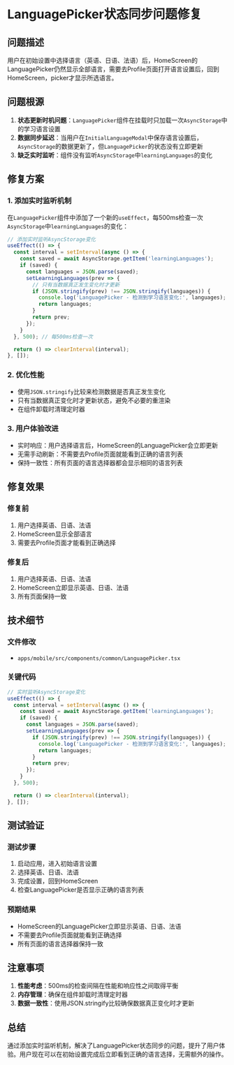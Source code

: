 # LanguagePicker状态同步问题修复

## 问题描述

用户在初始设置中选择语言（英语、日语、法语）后，HomeScreen的LanguagePicker仍然显示全部语言，需要去Profile页面打开语言设置后，回到HomeScreen，picker才显示所选语言。

## 问题根源

1. **状态更新时机问题**：`LanguagePicker`组件在挂载时只加载一次`AsyncStorage`中的学习语言设置
2. **数据同步延迟**：当用户在`InitialLanguageModal`中保存语言设置后，`AsyncStorage`的数据更新了，但`LanguagePicker`的状态没有立即更新
3. **缺乏实时监听**：组件没有监听`AsyncStorage`中`learningLanguages`的变化

## 修复方案

### 1. 添加实时监听机制

在`LanguagePicker`组件中添加了一个新的`useEffect`，每500ms检查一次`AsyncStorage`中`learningLanguages`的变化：

```typescript
// 添加实时监听AsyncStorage变化
useEffect(() => {
  const interval = setInterval(async () => {
    const saved = await AsyncStorage.getItem('learningLanguages');
    if (saved) {
      const languages = JSON.parse(saved);
      setLearningLanguages(prev => {
        // 只有当数据真正发生变化时才更新
        if (JSON.stringify(prev) !== JSON.stringify(languages)) {
          console.log('LanguagePicker - 检测到学习语言变化:', languages);
          return languages;
        }
        return prev;
      });
    }
  }, 500); // 每500ms检查一次

  return () => clearInterval(interval);
}, []);
```

### 2. 优化性能

- 使用`JSON.stringify`比较来检测数据是否真正发生变化
- 只有当数据真正变化时才更新状态，避免不必要的重渲染
- 在组件卸载时清理定时器

### 3. 用户体验改进

- 实时响应：用户选择语言后，HomeScreen的LanguagePicker会立即更新
- 无需手动刷新：不需要去Profile页面就能看到正确的语言列表
- 保持一致性：所有页面的语言选择器都会显示相同的语言列表

## 修复效果

### 修复前
1. 用户选择英语、日语、法语
2. HomeScreen显示全部语言
3. 需要去Profile页面才能看到正确选择

### 修复后
1. 用户选择英语、日语、法语
2. HomeScreen立即显示英语、日语、法语
3. 所有页面保持一致

## 技术细节

### 文件修改
- `apps/mobile/src/components/common/LanguagePicker.tsx`

### 关键代码
```typescript
// 实时监听AsyncStorage变化
useEffect(() => {
  const interval = setInterval(async () => {
    const saved = await AsyncStorage.getItem('learningLanguages');
    if (saved) {
      const languages = JSON.parse(saved);
      setLearningLanguages(prev => {
        if (JSON.stringify(prev) !== JSON.stringify(languages)) {
          console.log('LanguagePicker - 检测到学习语言变化:', languages);
          return languages;
        }
        return prev;
      });
    }
  }, 500);

  return () => clearInterval(interval);
}, []);
```

## 测试验证

### 测试步骤
1. 启动应用，进入初始语言设置
2. 选择英语、日语、法语
3. 完成设置，回到HomeScreen
4. 检查LanguagePicker是否显示正确的语言列表

### 预期结果
- HomeScreen的LanguagePicker立即显示英语、日语、法语
- 不需要去Profile页面就能看到正确选择
- 所有页面的语言选择器保持一致

## 注意事项

1. **性能考虑**：500ms的检查间隔在性能和响应性之间取得平衡
2. **内存管理**：确保在组件卸载时清理定时器
3. **数据一致性**：使用JSON.stringify比较确保数据真正变化时才更新

## 总结

通过添加实时监听机制，解决了LanguagePicker状态同步的问题，提升了用户体验。用户现在可以在初始设置完成后立即看到正确的语言选择，无需额外的操作。 